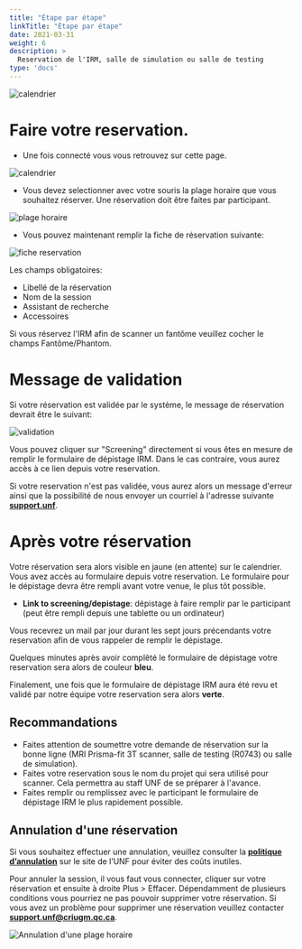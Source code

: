 ```yaml
---
title: "Étape par étape"
linkTitle: "Étape par étape"
date: 2021-03-31
weight: 6
description: >
  Reservation de l'IRM, salle de simulation ou salle de testing
type: 'docs'
---
```


![calendrier](/images/documentation/reservation_login.png)

# Faire votre reservation.

- Une fois connecté vous vous retrouvez sur cette page.

![calendrier](/images/documentation/fr/reservation_mri_1.png)

- Vous devez selectionner avec votre souris la plage horaire que vous souhaitez réserver. Une réservation doit être faites par participant.

![plage horaire](/images/documentation/fr/reservation_mri_2b.png)

- Vous pouvez maintenant remplir la fiche de réservation suivante:

![fiche reservation](/images/documentation/fr/reservation_mri_3.png)

Les champs obligatoires:
- Libellé de la réservation
- Nom de la session
- Assistant de recherche
- Accessoires

Si vous réservez l'IRM afin de scanner un fantôme veuillez cocher le champs Fantôme/Phantom.

# Message de validation

Si votre réservation est validée par le système, le message de réservation devrait être le suivant:

![validation](/images/documentation/fr/reservation_mri_4.png)

Vous pouvez cliquer sur "Screening" directement si vous êtes en mesure de remplir le formulaire de dépistage IRM. Dans le cas contraire, vous aurez accès à ce lien depuis votre reservation.

Si votre reservation n'est pas validée, vous aurez alors un message d'erreur ainsi que la possibilité de nous envoyer un courriel à l'adresse suivante __[support.unf](mailto:support.unf@criugm.qc.ca?subject=Reservation_MRI)__.

# Après votre réservation

Votre réservation sera alors visible en jaune (en attente) sur le calendrier. Vous avez accès au formulaire depuis votre reservation. Le formulaire pour le dépistage devra être rempli avant votre venue, le plus tôt possible.

- **Link to screening/depistage**: dépistage à faire remplir par le participant (peut être rempli depuis une tablette ou un ordinateur)

Vous recevrez un mail par jour durant les sept jours précendants votre reservation afin de vous rappeler de remplir le dépistage.

Quelques minutes après avoir complêté le formulaire de dépistage votre reservation sera alors de couleur **bleu**.

Finalement, une fois que le formulaire de dépistage IRM aura été revu et validé par notre équipe votre reservation sera alors **verte**.

## Recommandations

* Faites attention de soumettre votre demande de réservation sur la bonne ligne (MRI Prisma-fit 3T scanner, salle de testing (R0743) ou salle de simulation).
* Faites votre reservation sous le nom du projet qui sera utilisé pour scanner. Cela permettra au staff UNF de se préparer à l'avance.
* Faites remplir ou remplissez avec le participant le formulaire de dépistage IRM le plus rapidement possible.

## Annulation d'une réservation

 Si vous souhaitez effectuer une annulation, veuillez consulter la [__politique d’annulation__](http://www.unf-montreal.ca/fr/rate) sur le site de l’UNF pour éviter des coûts inutiles.

 Pour annuler la session, il vous faut vous connecter, cliquer sur votre réservation et ensuite à droite Plus > Effacer. Dépendamment de plusieurs conditions vous pourriez ne pas pouvoir supprimer votre réservation. Si vous avez un problème pour supprimer une réservation veuillez contacter __[support.unf@criugm.qc.ca](mailto:support.unf@criugm.qc.ca?subject=Delete_reservation)__.

 ![Annulation d'une plage horaire](/images/documentation/fr/reservation_mri_cancel.png)
